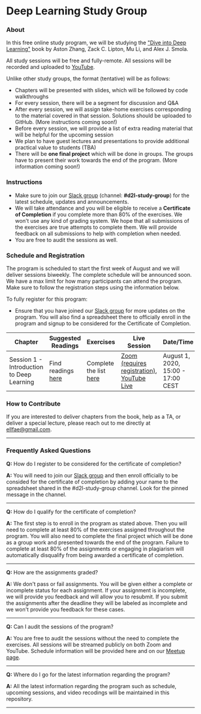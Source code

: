 # Deep Learning Study Group

### About
In this free online study program, we will be studying the ["Dive into Deep Learning"](https://d2l.ai/index.html) book by Aston Zhang, Zack C. Lipton, Mu Li, and Alex J. Smola.

All study sessions will be free and fully-remote. All sessions will be recorded and uploaded to [YouTube](https://www.youtube.com/channel/UCyna_OxOWL7IEuOwb7WhmxQ?view_as=subscriber). 

Unlike other study groups, the format (tentative) will be as follows:
- Chapters will be presented with slides, which will be followed by code walkthroughs 
- For every session, there will be a segment for discussion and Q&A
- After every session, we will assign take-home exercises corresponding to the material covered in that session. Solutions should be uploaded to GitHub. (More instructions coming soon!)
- Before every session, we will provide a list of extra reading material that will be helpful for the upcoming session
- We plan to have guest lectures and presentations to provide additional practical value to students (TBA)
- There will be **one final project** which will be done in groups. The groups have to present their work towards the end of the program. (More information coming soon!)

### Instructions
- Make sure to join our [Slack group](https://join.slack.com/t/dairai/shared_invite/zt-dv2dwzj7-F9HT047jIGkunNKv88lQ~g) (channel: **#d2l-study-group**) for the latest schedule, updates and announcements. 
- We will take attendance and you will be eligible to receive a **Certificate of Completion** if you complete more than 80% of the exercises. We won't use any kind of grading system. We hope that all submissions of the exercises are true attempts to complete them. We will provide feedback on all submissions to help with completion when needed. 
- You are free to audit the sessions as well.

### Schedule and Registration
The program is scheduled to start the first week of August and we will deliver sessions biweekly. The complete schedule will be announced soon. We have a max limit for how many participants can attend the program. Make sure to follow the registration steps using the information below.

To fully register for this program:
- Ensure that you have joined our [Slack group](https://join.slack.com/t/dairai/shared_invite/zt-dv2dwzj7-F9HT047jIGkunNKv88lQ~g) for more updates on the program. You will also find a spreadsheet there to officially enroll in the program and signup to be considered for the Certificate of Completion.

| Chapter | Suggested Readings | Exercises | Live Session | Date/Time | Slides | Recording |
|------|-------|-------|------|-----|------|----|
| Session 1 - Introduction to Deep Learning| Find readings [here](https://github.com/dair-ai/d2l-study-group/blob/master/readings/section-01.md) | Complete the list [here](https://github.com/dair-ai/d2l-study-group/blob/master/exercises/section-01.md) | [Zoom (requires registration)](https://us02web.zoom.us/meeting/register/tZwtduyuqjsiHNdD0NxIB2A-rSRhaoEjL9Nn), [YouTube Live](https://www.youtube.com/watch?v=xS3_b0BsSes&feature=youtu.be) | August 1, 2020, 15:00 - 17:00 CEST | [PDF](https://github.com/dair-ai/d2l-study-group/blob/master/slides/Session%201%20-%20Introduction%20to%20Deep%20Learning%20-%20Dive%20into%20Deep%20Learning%20Study%20Group.pdf) | [YouTube](https://www.youtube.com/watch?v=xS3_b0BsSes) |


### How to Contribute
If you are interested to deliver chapters from the book, help as a TA, or deliver a special lecture, please reach out to me directly at ellfae@gmail.com.

---

### Frequently Asked Questions 
**Q:** How do I register to be considered for the certificate of completion?

**A:** You will need to join our [Slack group](https://join.slack.com/t/dairai/shared_invite/zt-dv2dwzj7-F9HT047jIGkunNKv88lQ~g) and then enroll officially to be consided for the certificate of completion by adding your name to the spreadsheet shared in the #d2l-study-group channel. Look for the pinned message in the channel.

---
**Q:** How do I qualify for the certificate of completion?

**A:** The first step is to enroll in the program as stated above. Then you will need to complete at least 80% of the exercises assigned throughout the program. You will also need to complete the final project which will be done as a group work and presented towards the end of the program. Failure to complete at least 80% of the assignments or engaging in plagiarism will automatically disqualify from being awarded a certificate of completion. 

---
**Q:** How are the assignments graded?

**A:** We don't pass or fail assignments. You will be given either a complete or incomplete status for each assignment. If your assignment is incomplete, we will provide you feedback and will allow you to resubmit. If you submit the assignments after the deadline they will be labeled as incomplete and we won't provide you feedback for these cases.   

---

**Q:** Can I audit the sessions of the program?

**A:** You are free to audit the sessions without the need to complete the exercises. All sessions will be streamed publicly on both Zoom and YouTube. Schedule information will be provided here and on our [Meetup page](https://www.meetup.com/dair-ai/).  

---

**Q:** Where do I go for the latest information regarding the program?

**A:** All the latest information regarding the program such as schedule, upcoming sessions, and video recodings will be maintained in this repository. 

---

